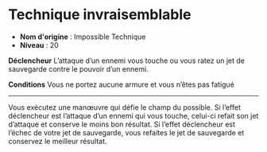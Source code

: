 # Technique invraisemblable

 * **Nom d'origine** : Impossible Technique
 * **Niveau** : 20


<p><strong>Déclencheur</strong> L’attaque d’un ennemi vous touche ou vous ratez un jet de sauvegarde contre le pouvoir d’un ennemi.</p>
<p><strong>Conditions</strong> Vous ne portez aucune armure et vous n’êtes pas fatigué</p>
<hr>
<p>Vous exécutez une manœuvre qui défie le champ du possible. Si l’effet déclencheur est l’attaque d’un ennemi qui vous touche, celui-ci refait son jet d’attaque et conserve le moins bon résultat. Si l’effet déclencheur est l’échec de votre jet de sauvegarde, vous refaites le jet de sauvegarde et conservez le meilleur résultat.</p>